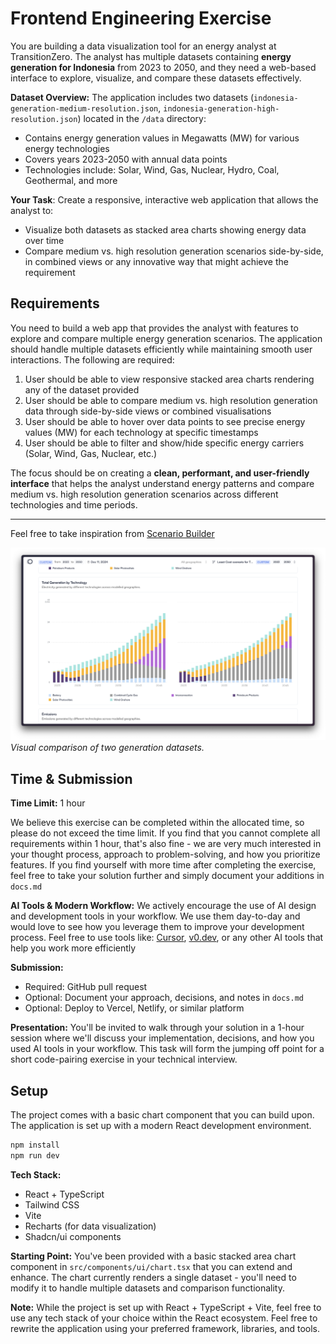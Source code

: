 # Frontend Engineering Exercise

You are building a data visualization tool for an energy analyst at TransitionZero. The analyst has multiple datasets containing **energy generation for Indonesia** from 2023 to 2050, and they need a web-based interface to explore, visualize, and compare these datasets effectively.

**Dataset Overview:**
The application includes two datasets (`indonesia-generation-medium-resolution.json`, `indonesia-generation-high-resolution.json`) located in the `/data` directory:
   - Contains energy generation values in Megawatts (MW) for various energy technologies
   - Covers years 2023-2050 with annual data points
   - Technologies include: Solar, Wind, Gas, Nuclear, Hydro, Coal, Geothermal, and more


**Your Task**: Create a responsive, interactive web application that allows the analyst to:
- Visualize both datasets as stacked area charts showing energy data over time
- Compare medium vs. high resolution generation scenarios side-by-side, in combined views or any innovative way that might achieve the requirement


## Requirements

You need to build a web app that provides the analyst with features to explore and compare multiple energy generation scenarios. The application should handle multiple datasets efficiently while maintaining smooth user interactions. The following are required:

1. User should be able to view responsive stacked area charts rendering any of the dataset provided
2. User should be able to compare medium vs. high resolution generation data through side-by-side views or combined visualisations
3. User should be able to hover over data points to see precise energy values (MW) for each technology at specific timestamps
4. User should be able to filter and show/hide specific energy carriers (Solar, Wind, Gas, Nuclear, etc.)

The focus should be on creating a **clean, performant, and user-friendly interface** that helps the analyst understand energy patterns and compare medium vs. high resolution generation scenarios across different technologies and time periods.

---

Feel free to take inspiration from [Scenario Builder](https://builder.transitionzero.org/tz/The-Gambia/Current-Policy-scenario-for-The-Gambia?compare=Least-Cost-scenario-for-The-Gambia)

![Scenario Comparison](public/images/scenario-comparison.png)
*Visual comparison of two generation datasets.*


## Time & Submission

**Time Limit:** 1 hour

We believe this exercise can be completed within the allocated time, so please do not exceed the time limit. If you find that you cannot complete all requirements within 1 hour, that's also fine - we are very much interested in your thought process, approach to problem-solving, and how you prioritize features. If you find yourself with more time after completing the exercise, feel free to take your solution further and simply document your additions in `docs.md`

**AI Tools & Modern Workflow:**
We actively encourage the use of AI design and development tools in your workflow. We use them day-to-day and would love to see how you leverage them to improve your development process. Feel free to use tools like: [Cursor](https://cursor.so/), [v0.dev](https://v0.dev/), or any other AI tools that help you work more efficiently

**Submission:**
- Required: GitHub pull request
- Optional: Document your approach, decisions, and notes in `docs.md`
- Optional: Deploy to Vercel, Netlify, or similar platform

**Presentation:**
You'll be invited to walk through your solution in a 1-hour session where we'll discuss your implementation, decisions, and how you used AI tools in your workflow. This task will form the jumping off point for a short code-pairing exercise in your technical interview.

## Setup

The project comes with a basic chart component that you can build upon. The application is set up with a modern React development environment.

```bash
npm install
npm run dev
```

**Tech Stack:**
- React + TypeScript
- Tailwind CSS
- Vite
- Recharts (for data visualization)
- Shadcn/ui components

**Starting Point:**
You've been provided with a basic stacked area chart component in `src/components/ui/chart.tsx` that you can extend and enhance. The chart currently renders a single dataset - you'll need to modify it to handle multiple datasets and comparison functionality.

**Note:** While the project is set up with React + TypeScript + Vite, feel free to use any tech stack of your choice within the React ecosystem. Feel free to rewrite the application using your preferred framework, libraries, and tools.


